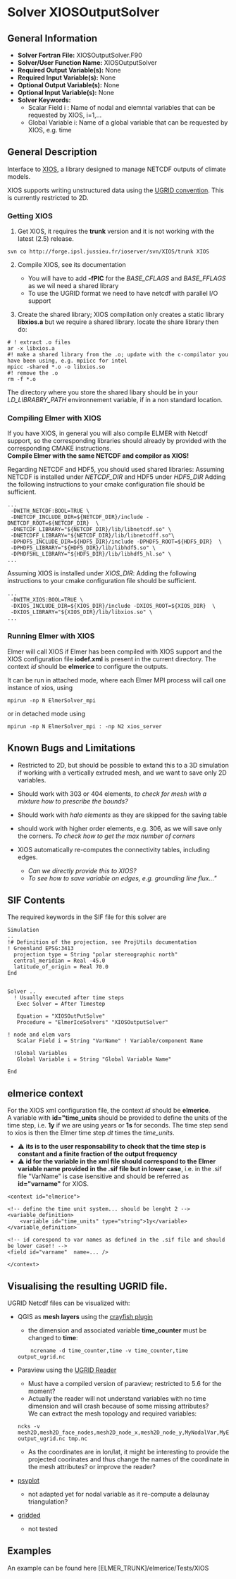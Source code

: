 # Solver XIOSOutputSolver
## General Information
- **Solver  Fortran File:** XIOSOutputSolver.F90   
- **Solver/User Function Name:** XIOSOutputSolver  
- **Required Output Variable(s):** None  
- **Required Input Variable(s):** None  
- **Optional Output Variable(s):** None  
- **Optional Input Variable(s):** None
- **Solver Keywords:** 
  - Scalar Field i : Name of nodal and elemntal variables that can be requested by XIOS, i=1,...  
  - Global Variable i: Name of a global variable that can be requested by XIOS, e.g. time
  
## General Description

Interface to [XIOS](https://forge.ipsl.jussieu.fr/ioserver), a library designed to manage NETCDF outputs of climate models.

XIOS supports writing unstructured data using the [UGRID convention](http://ugrid-conventions.github.io/ugrid-conventions/#ugrid-conventions-v10). This is currently restricted to 2D.

### Getting XIOS

1. Get XIOS, it requires the **trunk** version and it is not working with the latest (2.5) release. 
```
svn co http://forge.ipsl.jussieu.fr/ioserver/svn/XIOS/trunk XIOS
```  

2. Compile XIOS, see its documentation   
   - You will have to add **-fPIC** for the *BASE_CFLAGS* and *BASE_FFLAGS* as we wil need a shared library
   - To use the UGRID format we need to have netcdf with parallel I/O support


3. Create the shared library; XIOS compilation only creates a static library **libxios.a** but we require a shared library. 
locate the share library then do:   
```
# ! extract .o files
ar -x libxios.a  
#! make a shared library from the .o; update with the c-compilator you have been using, e.g. mpiicc for intel
mpicc -shared *.o -o libxios.so
#! remove the .o
rm -f *.o
```   
The directory where you store the shared libary should be in your *LD_LIBRABRY_PATH* environnement variable, if in a non standard location.

### Compiling Elmer with XIOS   

If you have XIOS, in general you will also compile ELMER with Netcdf support, so the corresponding libraries should already by provided with the corresponding CMAKE instructions.    
**Compile Elmer with the same NETCDF and compilor as XIOS!**  


Regarding NETCDF and HDF5, you should used shared libraries:
Assuming NETCDF is installed under *NETCDF_DIR* and HDF5 under *HDF5_DIR*
Adding the following instructions to your cmake configuration file should be sufficient.


```
...
 -DWITH_NETCDF:BOOL=TRUE \
 -DNETCDF_INCLUDE_DIR=${NETCDF_DIR}/include -DNETCDF_ROOT=${NETCDF_DIR}  \
 -DNETCDF_LIBRARY="${NETCDF_DIR}/lib/libnetcdf.so" \
 -DNETCDFF_LIBRARY="${NETCDF_DIR}/lib/libnetcdff.so"\
 -DPHDF5_INCLUDE_DIR=${HDF5_DIR}/include -DPHDF5_ROOT=${HDF5_DIR}  \
 -DPHDF5_LIBRARY="${HDF5_DIR}/lib/libhdf5.so" \
 -DPHDF5HL_LIBRARY="${HDF5_DIR}/lib/libhdf5_hl.so" \
...

``` 

Assuming XIOS is installed under *XIOS_DIR*:
Adding the following instructions to your cmake configuration file should be sufficient.

```
...
 -DWITH_XIOS:BOOL=TRUE \
 -DXIOS_INCLUDE_DIR=${XIOS_DIR}/include -DXIOS_ROOT=${XIOS_DIR}  \
 -DXIOS_LIBRARY="${XIOS_DIR}/lib/libxios.so" \
...
```   


### Running Elmer with XIOS

Elmer will call XIOS if Elmer has been compiled with XIOS support and the XIOS configuration file **iodef.xml** is present in the current directory.  The context *id* should be **elmerice** to configure the outputs.

It can be run in attached mode, where each Elmer MPI process will call one instance of xios, using
```
mpirun -np N ElmerSolver_mpi
```
or in detached mode using
```
mpirun -np N ElmerSolver_mpi : -np N2 xios_server
```

## Known Bugs and Limitations

- Restricted to 2D, but should be possible to extand this to a 3D simulation if working with a vertically extruded mesh, and we want to save only 2D variables.

- Should work with 303 or 404 elements, *to check for mesh with a mixture how to prescribe the bounds?*

- Should work with *halo elements* as they are skipped for the saving table

- should work with higher order elements, e.g. 306, as we will save only the corners. *To check how to get the max number of corners*

- XIOS automatically re-computes the connectivity tables, including edges. 
	- *Can we directly provide this to XIOS?*
	- *To see how to save variable on edges, e.g. grounding line flux..."*

## SIF Contents
The required keywords in the SIF file for this solver are

```
Simulation
..
!# Definition of the projection, see ProjUtils documentation
! Greenland EPSG:3413
  projection type = String "polar stereographic north"
  central_meridian = Real -45.0
  latitude_of_origin = Real 70.0
End


Solver ..
  ! Usually executed after time steps
   Exec Solver = After Timestep

   Equation = "XIOSOutPutSolve"
   Procedure = "ElmerIceSolvers" "XIOSOutputSolver"

! node and elem vars
   Scalar Field i = String "VarName" ! Variable/component Name

  !Global Variables
   Global Variable i = String "Global Variable Name"

End

```

## elmerice context

For the XIOS xml configuration file, the context *id* should be **elmerice**.   
A variable with **id="time_units** should be provided to define the units of the time step, i.e. **1y** if we are using years or **1s** for seconds. The time step send to xios is then the Elmer time step *dt* times the *time_units*.    

- :warning: **its is to the user responsability to check that the time step is constant and a finite fraction of the output frequency**   
- :warning: **id for the variable in the xml file should correspond to the Elmer variable name provided in the .sif file but in lower case**, i.e. in the .sif file "VarName" is case isensitive and should be referred as **id="varname"** for XIOS.

```
<context id="elmerice">

<!-- define the time unit system... should be lenght 2 -->
<variable_definition>
	<variable id="time_units" type="string">1y</variable>
</variable_definition>

<!-- id corespond to var names as defined in the .sif file and should be lower case!! -->
<field id="varname"  name=... />

</context>
```


## Visualising the resulting UGRID file.	

UGRID Netcdf files can be visualized with:   
- QGIS as **mesh layers** using the [crayfish plugin](https://www.lutraconsulting.co.uk/projects/crayfish)   
	- the dimension and associated variable **time_counter** must be changed to **time**:
	```
        ncrename -d time_counter,time -v time_counter,time output_ugrid.nc
	````

- Paraview using the [UGRID Reader](https://github.com/FeliciaBrisc/UGRID-Reader-for-ParaView)
	- Must have a compiled version of paraview; restricted to 5.6 for the moment?
	- Actually the reader will not understand variables with no time dimension and will crash because of some missing attributes?   
	We can extract the mesh topology and required variables:
	```
	ncks -v mesh2D,mesh2D_face_nodes,mesh2D_node_x,mesh2D_node_y,MyNodalVar,MyElemVar output_ugrid.nc tmp.nc
	```
	- As the coordinates are in lon/lat, it might be interesting to provide the projected coorinates and thus change the names of the coordinate in the mesh attributes? or improve the reader?

- [psyplot](https://psyplot.github.io/)
	- not adapted yet for nodal variable as it re-compute a delaunay triangulation?

- [gridded](https://github.com/NOAA-ORR-ERD/gridded) 
	- not tested

## Examples
An example can be found here [ELMER_TRUNK]/elmerice/Tests/XIOS

